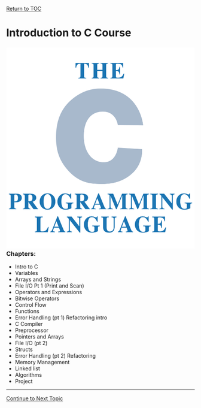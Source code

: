 <a href="https://github.com/CyberTrainingUSAF/05-C-Programming/blob/master/00-Table-of-Contents.md" rel="Return to TOC"> Return to TOC </a>

# Introduction to C Course

### ![](/assets/The_C_Programming_Language_logo.svg.png)Chapters:

* Intro to C
* Variables
* Arrays and Strings
* File I/O Pt 1 (Print and Scan)
* Operators and Expressions
* Bitwise Operators
* Control Flow
* Functions
* Error Handling (pt 1) Refactoring intro
* C Compiler
* Preprocessor
* Pointers and Arrays
* File I/O (pt 2)
* Structs
* Error Handling (pt 2) Refactoring
* Memory Management
* Linked list
* Algorithms
* Project

---

<a href="https://github.com/CyberTrainingUSAF/05-C-Programming/blob/master/01_Introduction/01_Definitions.md" > Continue to Next Topic </a>
